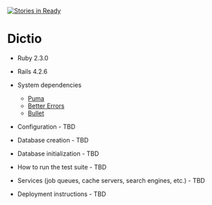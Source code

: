 [![Stories in Ready](https://badge.waffle.io/slashrocket/dictio.png?label=ready&title=Ready)](https://waffle.io/slashrocket/dictio)
# Dictio

* Ruby 2.3.0

* Rails 4.2.6

* System dependencies

  * [Puma](http://puma.io)
  * [Better Errors](https://github.com/charliesome/better_errors)
  * [Bullet](https://github.com/flyerhzm/bullet)


* Configuration - TBD

* Database creation - TBD

* Database initialization - TBD

* How to run the test suite - TBD

* Services (job queues, cache servers, search engines, etc.) - TBD

* Deployment instructions - TBD
